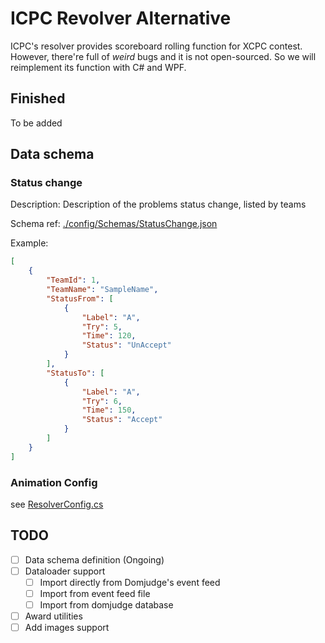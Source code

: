 # ICPC Revolver Alternative

ICPC's resolver provides scoreboard rolling function for XCPC contest. However, there're full of *weird* bugs and it is not open-sourced. So we will reimplement its function with C# and WPF.

## Finished

To be added

## Data schema

### Status change

Description: Description of the problems status change, listed by teams

Schema ref: [./config/Schemas/StatusChange.json](./config/Schemas/StatusChange.json)

Example:

```json
[
    {
        "TeamId": 1,
        "TeamName": "SampleName",
        "StatusFrom": [
            {
                "Label": "A",
                "Try": 5,
                "Time": 120,
                "Status": "UnAccept"
            }
        ],
        "StatusTo": [
            {
                "Label": "A",
                "Try": 6,
                "Time": 150,
                "Status": "Accept"
            }
        ]
    }
]
```

### Animation Config

see [ResolverConfig.cs](./src/IcpcResolver.Net/Window/ResolverConfig.cs)

## TODO

- [ ] Data schema definition (Ongoing)
- [ ] Dataloader support
  - [ ] Import directly from Domjudge's event feed
  - [ ] Import from event feed file
  - [ ] Import from domjudge database
- [ ] Award utilities
- [ ] Add images support
